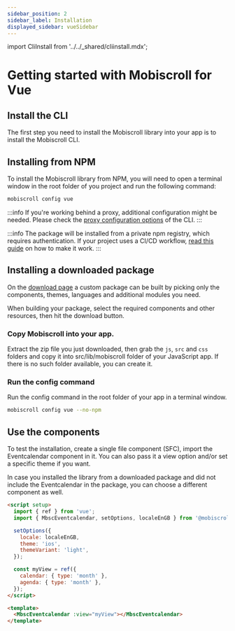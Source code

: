 ```yaml
---
sidebar_position: 2
sidebar_label: Installation
displayed_sidebar: vueSidebar
---
```


import CliInstall from '../../\_shared/cliinstall.mdx';

# Getting started with Mobiscroll for Vue

## Install the CLI

The first step you need to install the Mobiscroll library into your app is to install the Mobiscroll CLI.

<CliInstall />

## Installing from NPM

To install the Mobiscroll library from NPM, you will need to open a terminal window in the root folder of you project and run the following command:

```bash
mobiscroll config vue
```

:::info
If you're working behind a proxy, additional configuration might be needed. Please check the [proxy configuration options](https://docs.mobiscroll.com/cli#proxy) of the CLI.
:::

:::info
The package will be installed from a private npm registry, which requires authentication. If your project uses a CI/CD workflow, [read this guide](http://help.mobiscroll.com/en/articles/1195431-installing-mobiscroll-with-npm#setting-up-for-cicd) on how to make it work.
:::

## Installing a downloaded package

On the [download page](https://download.mobiscroll.com/) a custom package can be built by picking only the components, themes, languages and additional modules you need.

When building your package, select the required components and other resources, then hit the download button.

### Copy Mobiscroll into your app.

Extract the zip file you just downloaded, then grab the `js`, `src` and `css` folders and copy it into src/lib/mobiscroll folder of your JavaScript app. If there is no such folder available, you can create it.

### Run the config command

Run the config command in the root folder of your app in a terminal window.

```bash
mobiscroll config vue --no-npm
```

## Use the components

To test the installation, create a single file component (SFC), import the Eventcalendar component in it. You can also pass it a view option and/or set a specific theme if you want.

In case you installed the library from a downloaded package and did not include the Eventcalendar in the package, you can choose a different component as well.

```html
<script setup>
  import { ref } from 'vue';
  import { MbscEventcalendar, setOptions, localeEnGB } from '@mobiscroll/vue';

  setOptions({
    locale: localeEnGB,
    theme: 'ios',
    themeVariant: 'light',
  });

  const myView = ref({
    calendar: { type: 'month' },
    agenda: { type: 'month' },
  });
</script>

<template>
  <MbscEventcalendar :view="myView"></MbscEventcalendar>
</template>
```
